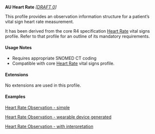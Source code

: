 **AU Heart Rate** *[[DRAFT 0](guidance.html)]*

This profile provides an observation information structure for a patient’s vital sign heart rate measurement.

It has been derived from the core R4 specification [Heart Rate](http://hl7.org/fhir/StructureDefinition/heartrate) vital signs profile. 
Refer to that profile for an outline of its mandatory requirements.


#### Usage Notes
* Requires appropriate SNOMED CT coding
* Compatible with core [Heart Rate](http://hl7.org/fhir/StructureDefinition/heartrate) vital signs profile.


#### Extensions

No extensions are used in this profile.


#### Examples

[Heart Rate Observation - simple](Observation-heartrate-example0.html)

[Heart Rate Observation - wearable device generated](Observation-heartrate-example1.html)

[Heart Rate Observation - with interpretation](Observation-heartrate-example2.html)